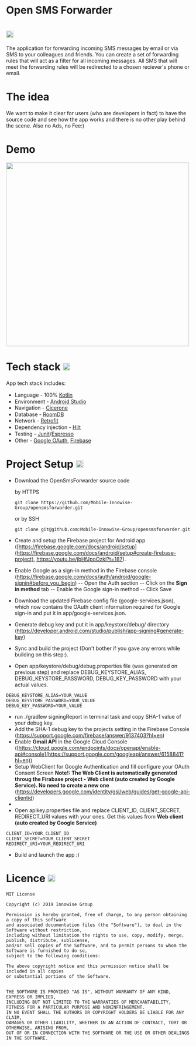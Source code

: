 # Open SMS Forwarder 
<h1><img width="20" height="20" src="https://github.com/dmorskoi/smsforwarder/assets/133751754/864d9767-df82-4151-8d60-0863af526301"/> </h1> 
The application for forwarding incoming SMS messages by email or via SMS to your colleagues and friends.
You can create a set of forwarding rules that will act as a filter for all incoming messages. All SMS that will meet the forwarding rules will be redirected to a chosen reciever's phone or email.

# The idea 

We want to make it clear for users (who are developers in fact) to have the source code and see how the app works and there is no other play behind the scene. Also no Ads, no Fee:)


# Demo
<img height="500" src="https://github.com/dmorskoi/smsforwarder/assets/133751754/d45a319d-35e2-4748-a659-19602496e15b" />

<h1>Tech stack <img src="https://cdn.jsdelivr.net/gh/devicons/devicon/icons/android/android-original.svg" height="20" width="20" /> </h1>

App tech stack includes: 
- Language - 100% [Kotlin](https://kotlinlang.org/) <img src="https://cdn.jsdelivr.net/gh/devicons/devicon/icons/kotlin/kotlin-original.svg" height="15" width="15" />
- Environment - [Android Studio](https://developer.android.com/studio) <img src="https://cdn.jsdelivr.net/gh/devicons/devicon/icons/androidstudio/androidstudio-original.svg" height="15" width="15" />
- Navigation - [Cicerone](https://github.com/terrakok/Cicerone)
- Database - [RoomDB](https://developer.android.com/training/data-storage/room) <img src="https://github.com/dmorskoi/smsforwarder/assets/133751754/9ce8ef5d-449b-4e32-9c41-35e78beb6594" height="15" width="15" />
- Network - [Retrofit](https://github.com/square/retrofit)
- Dependency injection - [Hilt](https://dagger.dev/hilt/) <img src="https://github.com/dmorskoi/smsforwarder/assets/133751754/db6d99a1-36a3-4f8b-979f-b4b513070d80" height="15" width="15" />
- Testing - [Junit](https://junit.org/junit5/)/[Espresso](https://developer.android.com/training/testing/espresso) <img src="https://github.com/dmorskoi/smsforwarder/assets/133751754/d4df3028-7bdd-48cd-a4e9-a1c973032938" height="15" width="15" />
- Other - [Google OAuth](https://developers.google.com/identity/protocols/oauth2), [Firebase](https://firebase.google.com/) <img src="https://github.com/dmorskoi/smsforwarder/assets/133751754/3bda77d3-b4ca-4a4e-a575-4316392d8653" height="15" width="15" /> <img src="https://github.com/dmorskoi/smsforwarder/assets/133751754/e05d9da6-5520-48a5-9866-02be4d2f86b0" height="15" width="15" />

<h1>Project Setup <img src="https://github.com/dmorskoi/smsforwarder/assets/133751754/b88da3f7-c34f-4552-acc4-97614e505098" height="20" width="20" /></h1>

- Download the OpenSmsForwarder source code

  by HTTPS
  ```
  git clone https://github.com/Mobile-Innowise-Group/opensmsforwarder.git
  ```
  or by SSH
  ```
  git clone git@github.com:Mobile-Innowise-Group/opensmsforwarder.git
  ```
- Create and setup the Firebase project for Android app ([https://firebase.google.com/docs/android/setup](https://firebase.google.com/docs/android/setup#create-firebase-project), https://youtu.be/jbHfJpoOzkI?t=187).
- Enable Google as a sign-in method in the Firebase console (https://firebase.google.com/docs/auth/android/google-signin#before_you_begin)
  -- Open the Auth section
  -- Click on the **Sign in method** tab
  -- Enable the Google sign-in method
  -- Click Save
- Download the updated Firebase config file (google-services.json), which now contains the OAuth client information required for Google sign-in and put it in app/google-services.json.
- Generate debug key and put it in app/keystore/debug/ directory (https://developer.android.com/studio/publish/app-signing#generate-key)
- Sync and build the project (Don't bother if you gave any errors while building on this step:).
- Open app/keystore/debug/debug.properties file (was generated on previous step) and replace DEBUG_KEYSTORE_ALIAS, DEBUG_KEYSTORE_PASSWORD, DEBUG_KEY_PASSWORD with your actual values.
```
DEBUG_KEYSTORE_ALIAS=YOUR_VALUE
DEBUG_KEYSTORE_PASSWORD=YOUR_VALUE
DEBUG_KEY_PASSWORD=YOUR_VALUE
```
- run ./gradlew signingReport in terminal task and copy SHA-1 value of your debug key.
- Add the SHA-1 debug key to the projects setting in the Firebase Console (https://support.google.com/firebase/answer/9137403?hl=en)
- Enable **Gmail API** in the Google Cloud Console ([https://cloud.google.com/endpoints/docs/openapi/enable-api#console](https://support.google.com/googleapi/answer/6158841?hl=en))
- Setup WebClient for Google Authentication and fill configure your OAuth Consent Screen **Note!: The Web Client is automatically generated throug the Firabase project - Web client (auto created by Google Service). No need to create a new one** (https://developers.google.com/identity/gsi/web/guides/get-google-api-clientid)
- 
- Open apikey.properties file and replace CLIENT_ID, CLIENT_SECRET, REDIRECT_URI values with your ones. Get this values from **Web client (auto created by Google Service)**
```
CLIENT_ID=YOUR_CLIENT_ID
CLIENT_SECRET=YOUR_CLIENT_SECRET
REDIRECT_URI=YOUR_REDIRECT_URI
```

- Build and launch the app :)

<h1>Licence <img src="https://github.com/dmorskoi/smsforwarder/assets/133751754/d716eb12-9573-4809-88d5-ad0fd66f3c1c" height="20" width="20" /></h1>

```
MIT License

Copyright (c) 2019 Innowise Group

Permission is hereby granted, free of charge, to any person obtaining a copy of this software
and associated documentation files (the "Software"), to deal in the Software without restriction,
including without limitation the rights to use, copy, modify, merge, publish, distribute, sublicense,
and/or sell copies of the Software, and to permit persons to whom the Software is furnished to do so,
subject to the following conditions:

The above copyright notice and this permission notice shall be included in all copies
or substantial portions of the Software.


THE SOFTWARE IS PROVIDED "AS IS", WITHOUT WARRANTY OF ANY KIND, EXPRESS OR IMPLIED,
INCLUDING BUT NOT LIMITED TO THE WARRANTIES OF MERCHANTABILITY,
FITNESS FOR A PARTICULAR PURPOSE AND NONINFRINGEMENT.
IN NO EVENT SHALL THE AUTHORS OR COPYRIGHT HOLDERS BE LIABLE FOR ANY CLAIM,
DAMAGES OR OTHER LIABILITY, WHETHER IN AN ACTION OF CONTRACT, TORT OR OTHERWISE, ARISING FROM,
OUT OF OR IN CONNECTION WITH THE SOFTWARE OR THE USE OR OTHER DEALINGS IN THE SOFTWARE.
```
